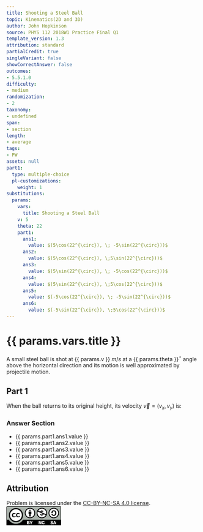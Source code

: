 ```yaml
---
title: Shooting a Steel Ball
topic: Kinematics(2D and 3D)
author: John Hopkinson
source: PHYS 112 2018W1 Practice Final Q1
template_version: 1.3
attribution: standard
partialCredit: true
singleVariant: false
showCorrectAnswer: false
outcomes:
- 5.5.1.0
difficulty:
- medium
randomization:
- 2
taxonomy:
- undefined
span:
- section
length:
- average
tags:
- PW
assets: null
part1:
  type: multiple-choice
  pl-customizations:
    weight: 1
substitutions:
  params:
    vars:
      title: Shooting a Steel Ball
    v: 5
    theta: 22
    part1:
      ans1:
        value: $(5\cos(22^{\circ}), \; -5\sin(22^{\circ}))$
      ans2:
        value: $(5\cos(22^{\circ}), \;5\sin(22^{\circ}))$
      ans3:
        value: $(5\sin(22^{\circ}), \; -5\cos(22^{\circ}))$
      ans4:
        value: $(5\sin(22^{\circ}), \;5\cos(22^{\circ}))$
      ans5:
        value: $(-5\cos(22^{\circ}), \; -5\sin(22^{\circ}))$
      ans6:
        value: $(-5\sin(22^{\circ}), \;5\cos(22^{\circ}))$
---
```

# {{ params.vars.title }}
A small steel ball is shot at {{ params.v }} $m/s$ at a {{ params.theta }}$^{\circ}$ angle above the horizontal direction and its motion is well approximated by projectile motion.

## Part 1

When the ball returns to its original height, its velocity $\overrightarrow{v} = (v_x, v_y)$ is:

### Answer Section

- {{ params.part1.ans1.value }}
- {{ params.part1.ans2.value }}
- {{ params.part1.ans3.value }}
- {{ params.part1.ans4.value }}
- {{ params.part1.ans5.value }}
- {{ params.part1.ans6.value }}

## Attribution

Problem is licensed under the [CC-BY-NC-SA 4.0 license](https://creativecommons.org/licenses/by-nc-sa/4.0/).<br> ![The Creative Commons 4.0 license requiring attribution-BY, non-commercial-NC, and share-alike-SA license.](https://raw.githubusercontent.com/firasm/bits/master/by-nc-sa.png)